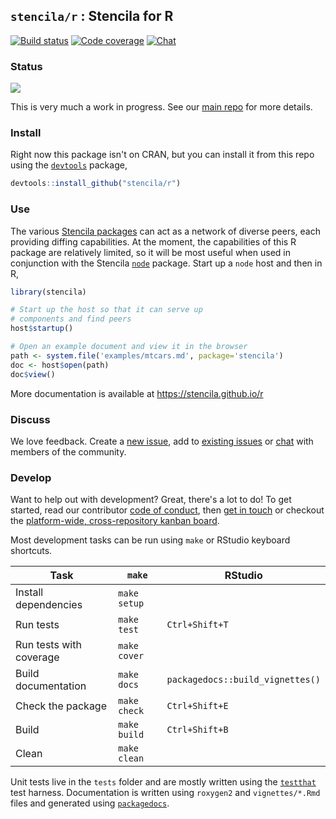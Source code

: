 ## `stencila/r` : Stencila for R

[![Build status](https://travis-ci.org/stencila/r.svg?branch=master)](https://travis-ci.org/stencila/r)
[![Code coverage](https://codecov.io/gh/stencila/r/branch/master/graph/badge.svg)](https://codecov.io/gh/stencila/r)
[![Chat](https://badges.gitter.im/stencila/stencila.svg)](https://gitter.im/stencila/stencila)

### Status

![](http://blog.stenci.la/wip.png)

This is very much a work in progress. See our [main repo](https://github.com/stencila/stencila) for more details.

### Install

Right now this package isn't on CRAN, but you can install it from this repo using the [`devtools`](https://github.com/hadley/devtools) package,

```r
devtools::install_github("stencila/r")
```

### Use

The various [Stencila packages](https://github.com/stencila/stencila#packages) can act as a network of diverse peers, each providing diffing capabilities. At the moment, the capabilities of this R package are relatively limited, so it will be most useful when used in conjunction with the Stencila [`node`](https://github.com/stencila/node) package. Start up a `node` host and then in R,

```r
library(stencila)

# Start up the host so that it can serve up 
# components and find peers
host$startup()

# Open an example document and view it in the browser
path <- system.file('examples/mtcars.md', package='stencila')
doc <- host$open(path)
doc$view()
```

More documentation is available at https://stencila.github.io/r

### Discuss

We love feedback. Create a [new issue](https://github.com/stencila/r/issues/new), add to [existing issues](https://github.com/stencila/r/issues) or [chat](https://gitter.im/stencila/stencila) with members of the community.

### Develop

Want to help out with development? Great, there's a lot to do! To get started, read our contributor [code of conduct](CONDUCT.md), then [get in touch](https://gitter.im/stencila/stencila) or checkout the [platform-wide, cross-repository kanban board](https://github.com/orgs/stencila/projects/1).

Most development tasks can be run using `make` or RStudio keyboard shortcuts.

Task                                                    | `make`                | RStudio         |
------------------------------------------------------- |-----------------------|-----------------|
Install dependencies                                    | `make setup`          | 
Run tests                                               | `make test`           | `Ctrl+Shift+T`
Run tests with coverage                                 | `make cover`          |
Build documentation                                     | `make docs`           | `packagedocs::build_vignettes()`
Check the package                                       | `make check`          | `Ctrl+Shift+E`
Build                                                   | `make build`          | `Ctrl+Shift+B`
Clean                                                   | `make clean`          |

Unit tests live in the `tests` folder and are mostly written using the [`testthat`](https://github.com/hadley/testthat) test harness. Documentation is written using `roxygen2` and `vignettes/*.Rmd` files and generated using [`packagedocs`](http://hafen.github.io/packagedocs/).
